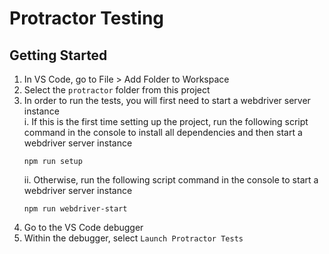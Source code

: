 # Protractor Testing

## Getting Started
1. In VS Code, go to File > Add Folder to Workspace
2. Select the `protractor` folder from this project
3. In order to run the tests, you will first need to start a webdriver server instance    
    i. If this is the first time setting up the project, run the following script command in the console to install all dependencies and then start a webdriver server instance
    ```console
    npm run setup
    ```
    ii. Otherwise, run the following script command in the console to start a webdriver server instance
    ```console
    npm run webdriver-start
    ```
4. Go to the VS Code debugger
5. Within the debugger, select `Launch Protractor Tests`
